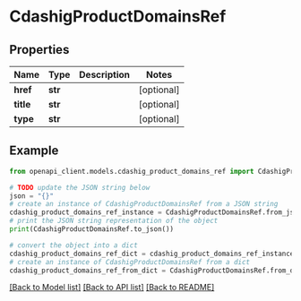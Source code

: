 # CdashigProductDomainsRef


## Properties

Name | Type | Description | Notes
------------ | ------------- | ------------- | -------------
**href** | **str** |  | [optional] 
**title** | **str** |  | [optional] 
**type** | **str** |  | [optional] 

## Example

```python
from openapi_client.models.cdashig_product_domains_ref import CdashigProductDomainsRef

# TODO update the JSON string below
json = "{}"
# create an instance of CdashigProductDomainsRef from a JSON string
cdashig_product_domains_ref_instance = CdashigProductDomainsRef.from_json(json)
# print the JSON string representation of the object
print(CdashigProductDomainsRef.to_json())

# convert the object into a dict
cdashig_product_domains_ref_dict = cdashig_product_domains_ref_instance.to_dict()
# create an instance of CdashigProductDomainsRef from a dict
cdashig_product_domains_ref_from_dict = CdashigProductDomainsRef.from_dict(cdashig_product_domains_ref_dict)
```
[[Back to Model list]](../README.md#documentation-for-models) [[Back to API list]](../README.md#documentation-for-api-endpoints) [[Back to README]](../README.md)


